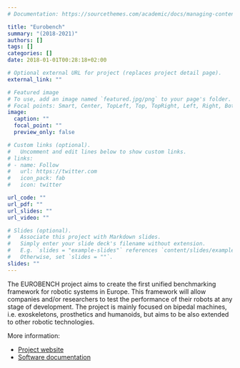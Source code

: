 ```yaml
---
# Documentation: https://sourcethemes.com/academic/docs/managing-content/

title: "Eurobench"
summary: "(2018-2021)"
authors: []
tags: []
categories: []
date: 2018-01-01T00:28:18+02:00

# Optional external URL for project (replaces project detail page).
external_link: ""

# Featured image
# To use, add an image named `featured.jpg/png` to your page's folder.
# Focal points: Smart, Center, TopLeft, Top, TopRight, Left, Right, BottomLeft, Bottom, BottomRight.
image:
  caption: ""
  focal_point: ""
  preview_only: false

# Custom links (optional).
#   Uncomment and edit lines below to show custom links.
# links:
# - name: Follow
#   url: https://twitter.com
#   icon_pack: fab
#   icon: twitter

url_code: ""
url_pdf: ""
url_slides: ""
url_video: ""

# Slides (optional).
#   Associate this project with Markdown slides.
#   Simply enter your slide deck's filename without extension.
#   E.g. `slides = "example-slides"` references `content/slides/example-slides.md`.
#   Otherwise, set `slides = ""`.
slides: ""
---
```


The EUROBENCH project aims to create the first unified benchmarking framework for robotic systems in Europe.
This framework will allow companies and/or researchers to test the performance of their robots at any stage of development.
The project is mainly focused on bipedal machines, i.e. exoskeletons, prosthetics and humanoids, but aims to be also extended to other robotic technologies.

More information:

* [Project website](http://eurobench2020.eu/)
* [Software documentation](https://eurobench.github.io/sofware_documentation/latest/index.html)
